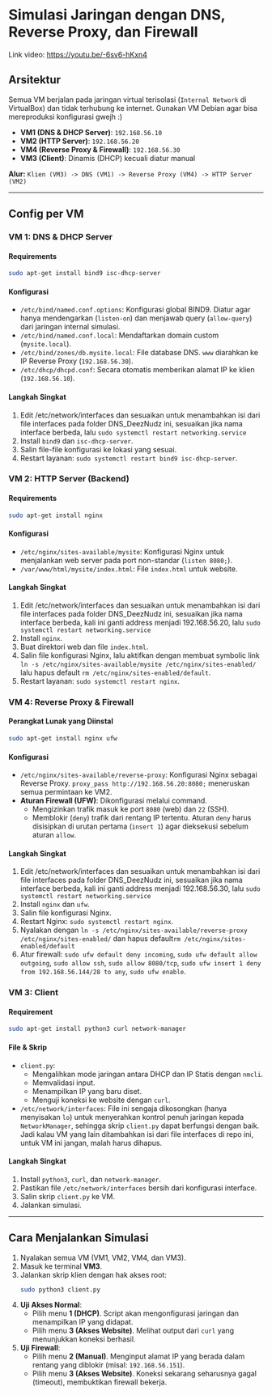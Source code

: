 # Simulasi Jaringan dengan DNS, Reverse Proxy, dan Firewall

Link video: https://youtu.be/-6sv6-hKxn4

## Arsitektur

Semua VM berjalan pada jaringan virtual terisolasi (`Internal Network` di VirtualBox) dan tidak terhubung ke internet. Gunakan VM Debian agar bisa mereproduksi konfigurasi gwejh :)

* **VM1 (DNS & DHCP Server)**: `192.168.56.10`
* **VM2 (HTTP Server)**: `192.168.56.20`
* **VM4 (Reverse Proxy & Firewall)**: `192.168.56.30`
* **VM3 (Client)**: Dinamis (DHCP) kecuali diatur manual

**Alur:**
`Klien (VM3) -> DNS (VM1) -> Reverse Proxy (VM4) -> HTTP Server (VM2)`

---

## Config per VM

### VM 1: DNS & DHCP Server

#### Requirements
```bash
sudo apt-get install bind9 isc-dhcp-server
```

#### Konfigurasi
* `/etc/bind/named.conf.options`: Konfigurasi global BIND9. Diatur agar hanya mendengarkan (`listen-on`) dan menjawab query (`allow-query`) dari jaringan internal simulasi.
* `/etc/bind/named.conf.local`: Mendaftarkan domain custom (`mysite.local`).
* `/etc/bind/zones/db.mysite.local`: File database DNS. `www` diarahkan ke IP Reverse Proxy (`192.168.56.30`).
* `/etc/dhcp/dhcpd.conf`: Secara otomatis memberikan alamat IP ke klien (`192.168.56.10`).

#### Langkah Singkat
1.  Edit /etc/network/interfaces dan sesuaikan untuk menambahkan isi dari file interfaces pada folder DNS_DeezNudz ini, sesuaikan jika nama interface berbeda, lalu `sudo systemctl restart networking.service`
2.  Install `bind9` dan `isc-dhcp-server`.
3.  Salin file-file konfigurasi ke lokasi yang sesuai.
4.  Restart layanan: `sudo systemctl restart bind9 isc-dhcp-server`.

### VM 2: HTTP Server (Backend)

#### Requirements
```bash
sudo apt-get install nginx
```

#### Konfigurasi
* `/etc/nginx/sites-available/mysite`: Konfigurasi Nginx untuk menjalankan web server pada port non-standar (`listen 8080;`).
* `/var/www/html/mysite/index.html`: File `index.html` untuk website.

#### Langkah Singkat
1.  Edit /etc/network/interfaces dan sesuaikan untuk menambahkan isi dari file interfaces pada folder DNS_DeezNudz ini, sesuaikan jika nama interface berbeda, kali ini ganti address menjadi 192.168.56.20, lalu `sudo systemctl restart networking.service`
2.  Install `nginx`.
3.  Buat direktori web dan file `index.html`.
4.  Salin file konfigurasi Nginx, lalu aktifkan dengan membuat symbolic link `ln -s /etc/nginx/sites-available/mysite /etc/nginx/sites-enabled/` lalu hapus default `rm /etc/nginx/sites-enabled/default`.
5.  Restart layanan: `sudo systemctl restart nginx`.

### VM 4: Reverse Proxy & Firewall

#### Perangkat Lunak yang Diinstal
```bash
sudo apt-get install nginx ufw
```

#### Konfigurasi
* `/etc/nginx/sites-available/reverse-proxy`: Konfigurasi Nginx sebagai Reverse Proxy. `proxy_pass http://192.168.56.20:8080;` meneruskan semua permintaan ke VM2.
* **Aturan Firewall (UFW)**: Dikonfigurasi melalui command.
    * Mengizinkan trafik masuk ke port `8080` (web) dan `22` (SSH).
    * Memblokir (`deny`) trafik dari rentang IP tertentu. Aturan `deny` harus disisipkan di urutan pertama (`insert 1`) agar dieksekusi sebelum aturan `allow`.

#### Langkah Singkat
1.  Edit /etc/network/interfaces dan sesuaikan untuk menambahkan isi dari file interfaces pada folder DNS_DeezNudz ini, sesuaikan jika nama interface berbeda, kali ini ganti address menjadi 192.168.56.30, lalu `sudo systemctl restart networking.service`
2.  Install `nginx` dan `ufw`.
3.  Salin file konfigurasi Nginx.
4.  Restart Nginx: `sudo systemctl restart nginx`.
5.  Nyalakan dengan `ln -s /etc/nginx/sites-available/reverse-proxy /etc/nginx/sites-enabled/` dan hapus default`rm /etc/nginx/sites-enabled/default`
6.  Atur firewall: `sudo ufw default deny incoming`, `sudo ufw default allow outgoing`, `sudo allow ssh`, `sudo allow 8080/tcp`, `sudo ufw insert 1 deny from 192.168.56.144/28 to any`, `sudo ufw enable`.

### VM 3: Client

#### Requirement
```bash
sudo apt-get install python3 curl network-manager
```

#### File & Skrip
* `client.py`:
    * Mengalihkan mode jaringan antara DHCP dan IP Statis dengan `nmcli`.
    * Memvalidasi input.
    * Menampilkan IP yang baru diset.
    * Menguji koneksi ke website dengan `curl`.
* `/etc/network/interfaces`: File ini sengaja dikosongkan (hanya menyisakan `lo`) untuk menyerahkan kontrol penuh jaringan kepada `NetworkManager`, sehingga skrip `client.py` dapat berfungsi dengan baik. Jadi kalau VM yang lain ditambahkan isi dari file interfaces di repo ini, untuk VM ini jangan, malah harus dihapus.

#### Langkah Singkat
1.  Install `python3`, `curl`, dan `network-manager`.
2.  Pastikan file `/etc/network/interfaces` bersih dari konfigurasi interface.
3.  Salin skrip `client.py` ke VM.
4.  Jalankan simulasi.

---

## Cara Menjalankan Simulasi

1.  Nyalakan semua VM (VM1, VM2, VM4, dan VM3).
2.  Masuk ke terminal **VM3**.
3.  Jalankan skrip klien dengan hak akses root:
    ```bash
    sudo python3 client.py
    ```
4.  **Uji Akses Normal**:
    * Pilih menu **1 (DHCP)**. Script akan mengonfigurasi jaringan dan menampilkan IP yang didapat.
    * Pilih menu **3 (Akses Website)**. Melihat output dari `curl` yang menunjukkan koneksi berhasil.
5.  **Uji Firewall**:
    * Pilih menu **2 (Manual)**. Menginput alamat IP yang berada dalam rentang yang diblokir (misal: `192.168.56.151`).
    * Pilih menu **3 (Akses Website)**. Koneksi sekarang seharusnya gagal (timeout), membuktikan firewall bekerja.

